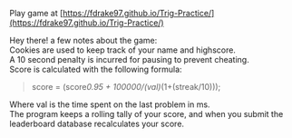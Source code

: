 Play game at [https://fdrake97.github.io/Trig-Practice/](https://fdrake97.github.io/Trig-Practice/)

Hey there! a few notes about the game:  
Cookies are used to keep track of your name and highscore.  
A 10 second penalty is incurred for pausing to prevent cheating.  
Score is calculated with the following formula:  
> score = (score*0.95 + 100000/(val)*(1+(streak/10)));  

Where val is the time spent on the last problem in ms.  
The program keeps a rolling tally of your score, and when you submit the leaderboard database recalculates your score.
